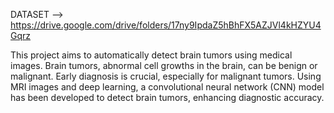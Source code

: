 DATASET --> https://drive.google.com/drive/folders/17ny9IpdaZ5hBhFX5AZJVl4kHZYU4Gqrz

This project aims to automatically detect brain tumors using medical images. Brain tumors, abnormal cell growths in the brain, can be benign or malignant. Early diagnosis is crucial, especially for malignant tumors. Using MRI images and deep learning, a convolutional neural network (CNN) model has been developed to detect brain tumors, enhancing diagnostic accuracy.

